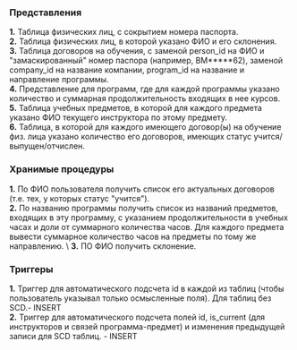 
### Представления
**1.** Таблица физических лиц, с сокрытием номера паспорта. \
**2.** Таблица физических лиц, в которой указано ФИО и его склонения. \
**3.** Таблица договоров на обучения, с заменой person_id на ФИО и "замаскированный" номер паспора (например, BM*****62), заменой company_id на название компании, program_id на название и направление программы. \
**4.** Представление для программ, где для каждой программы указано количество и суммарная продолжительность входящих в нее курсов. \
**5.** Таблица учебных предметов, в которой для каждого предмета указано ФИО текущего инструктора по этому предмету. \
**6.** Таблица, в которой для каждого имеющего договор(ы) на обучение физ. лица указано количество его договоров, имеющих статус учится/выпущен/отчислен.

### Хранимые процедуры
**1.** По ФИО пользователя получить список его актуальных договоров (т.е. тех, у которых статус "учится"). \
**2.** По названию программы получить список из названий предметов, входящих в эту программу, с указанием продолжительности в учебных часах и доли от суммарного количества часов. Для каждого предмета вывести суммарное количество часов на предметы по тому же направлению. \ 
**3.** ПО ФИО получить склонение.

### Триггеры
**1.** Триггер для автоматического подсчета id в каждой из таблиц (чтобы пользователь указывал только осмысленные поля). Для таблиц без SCD.- INSERT \
**2.** Триггер для автоматического подсчета полей id, is_current (для инструкторов и связей программа-предмет) и изменения предыдущей записи для SCD таблиц. - INSERT
